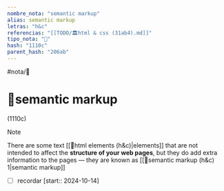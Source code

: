 ```yaml
---
nombre_nota: "semantic markup"
alias: semantic markup
letras: "h&c"
referencias: "[[TODO/🏛️html & css (31ab4).md]]"
tipo_nota: "📑"
hash: "1110c"
parent_hash: "206ab"
---
```


#nota/📑

# 📑semantic markup
<div class="hash">(1110c)</div>


> [!NOTE] 
There are some text [[📑html elements (h&c)|elements]] that are not intended to affect the __structure of your web pages__, but they do add extra information to the pages — they are known as [[📑semantic markup (h&c) 1|semantic markup]]

- [ ] recordar  [start:: 2024-10-14]
